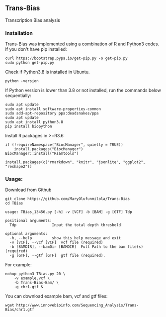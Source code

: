 ## Trans-Bias

Transcription Bias analysis

### Installation

Trans-Bias was implemented using a combination of R and Python3 codes. 
If you don't have pip installed:

``` 
curl https://bootstrap.pypa.io/get-pip.py -o get-pip.py 
sudo python get-pip.py
```

Check if Python3.8 is installed in Ubuntu.

```
python -version
```

If Python version is lower than 3.8 or not installed, run the commands below sequentially:

```
sudo apt update
sudo apt install software-properties-common
sudo add-apt-repository ppa:deadsnakes/ppa
sudo apt update
sudo apt install python3.8
pip install biopython
```

Install R packages in >=R3.6

```
if (!requireNamespace("BiocManager", quietly = TRUE))
    install.packages("BiocManager")
BiocManager::install("Rsamtools")

install.packages(c("rmarkdown", "knitr", "jsonlite", "ggplot2", "reshape2"))
```

### Usage:

Download from Github

```
git clone https://github.com/MaryOlufunmilola/Trans-Bias
cd TBias 

usage: TBias_13456.py [-h] -v [VCF] -b [BAM] -g [GTF] Tdp

positional arguments:
  Tdp                Input the total depth threshold

optional arguments:
  -h, --help         show this help message and exit
  -v [VCF], --vcf [VCF]  vcf file (required)
  -b [BAMDIR], --bamDir [BAMDIR]  Full Path to the bam file(s) (required)
  -g [GTF], --gtf [GTF]  gtf file (required).
```

For example:
```
nohup python3 TBias.py 20 \
    -v example.vcf \
    -b Trans-Bias-Bam/ \
    -g chr1.gtf &
```

You can download example bam, vcf and gtf files:

```
wget http://www.innovebioinfo.com/Sequencing_Analysis/Trans-Bias/chr1.gtf
```
